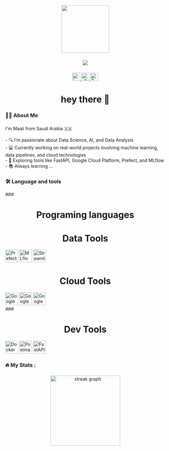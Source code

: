 <div align="center">
  <img height="150" src="https://media.giphy.com/media/M9gbBd9nbDrOTu1Mqx/giphy.gif"  />
</div>

###


###

<div align="center">
  <img src="https://visitor-badge.laobi.icu/badge?page_id=maurodesouza.maurodesouza&"  />
</div>

###
<div align="center">
  <a href="https://www.linkedin.com/in/maali-alkhaldi-991967215/" target="_blank">
    <img src="https://img.shields.io/static/v1?message=LinkedIn&logo=linkedin&label=&color=0077B5&logoColor=white&labelColor=&style=for-the-badge" height="25" alt="LinkedIn Badge"/>
  </a>
  <a href="mailto:maali.alkhaldi1@gmail.com">
    <img src="https://img.shields.io/static/v1?message=Gmail&logo=gmail&label=&color=FF0000&logoColor=white&labelColor=&style=for-the-badge" height="25" alt="Gmail Badge"/>
  </a>
  <a href="https://twitter.com/maali_alkhaldi" target="_blank">
    <img src="https://img.shields.io/static/v1?message=Twitter&logo=twitter&label=&color=1DA1F2&logoColor=white&labelColor=&style=for-the-badge" height="25" alt="Twitter Badge"/>
  </a>
</div>

<h1 align="center">hey there 👋</h1>

###

<h3 align="left">👩‍💻  About Me</h3>

### 

<p align="left">
I'm Maali from Saudi Arabia 🇸🇦<br><br>
- 🔍 I’m passionate about Data Science, AI, and Data Analysis<br>
- 💻 Currently working on real-world projects involving machine learning, data pipelines, and cloud technologies<br>
- 🚀 Exploring tools like FastAPI, Google Cloud Platform, Prefect, and MLflow<br>
- 📚 Always learning ...<br>
</p>

### 

<h3 align="left">🛠 Language and tools</h3>
###
<h1 align="center">Programing languages </h1>
<div align="left">
  <i class="devicon-python-plain colored" style="font-size: 40px;"></i>
  <i class="devicon-dart-plain colored" style="font-size: 40px;"></i>
  <i class="devicon-flutter-plain colored" style="font-size: 40px;"></i>
</div>

###


<h1 align="center">Data Tools </h1>
<div align="left">
  <img src="https://seeklogo.com/images/P/prefect-logo-438352C2B3-seeklogo.com.png" height="40" alt="Prefect logo" />
  <img src="https://brandfetch.com/mlflow.org/logo" height="40" alt="MLflow logo" />
  <i class="devicon-mysql-plain-wordmark colored" style="font-size: 40px;"></i>
  <img src="https://seeklogo.com/images/S/streamlit-logo-441815C3D2-seeklogo.com.png" height="40" alt="Streamlit logo" />
</div>


###

<h1 align="center">Cloud Tools </h1>

<div align="left">
  <i class="devicon-googlecloud-plain colored" style="font-size: 40px;"></i>
  <img src="https://gcpicons.com/icons/cloud_storage/color/cloud_storage_color.svg" height="40" alt="Google Cloud Storage logo" />
  <img src="https://gcpicons.com/icons/cloud_run/color/cloud_run_color.svg" height="40" alt="Google Cloud Run logo" />
  <img src="https://gcpicons.com/icons/artifact_registry/color/artifact_registry_color.svg" height="40" alt="Google Artifact Registry logo" />
</div>
###
<h1 align="center">Dev Tools </h1>

<div align="left">
  <img src="https://cdn.jsdelivr.net/gh/devicons/devicon/icons/docker/docker-original-wordmark.svg" height="40" alt="Docker logo" />
  <img src="https://cdn.jsdelivr.net/gh/devicons/devicon/icons/postman/postman-original.svg" height="40" alt="Postman logo" />
  <img src="https://seeklogo.com/images/F/fastapi-logo-499530C7B3-seeklogo.com.png" height="40" alt="FastAPI logo" />
</div>


###






###

<h3 align="left">🔥   My Stats :</h3>

###

<div align="center">
  <img src="https://streak-stats.demolab.com?user=maurodesouza&locale=en&mode=daily&theme=dark&hide_border=false&border_radius=5&order=3" height="220" alt="streak graph"  />
</div>

###


